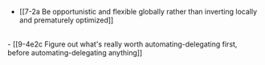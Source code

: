 - [[7-2a Be opportunistic and flexible globally rather than inverting locally and prematurely optimized]]
<br>
- [[9-4e2c Figure out what's really worth automating-delegating first, before automating-delegating anything]]
